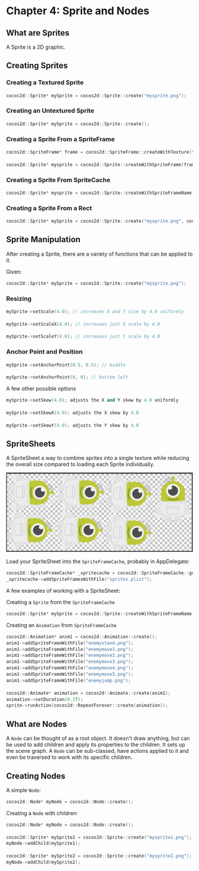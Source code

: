 # Chapter 4: Sprite and Nodes

## What are Sprites
A Sprite is a 2D graphic.
     
## Creating Sprites     
        
### Creating a Textured Sprite     
```cpp
cococ2d::Sprite* mySprite = cocos2d::Sprite::create("mysprite.png");
```
### Creating an Untextured Sprite
```cpp
cocos2d::Sprite* mySprite = cocos2d::Sprite::create();
```
### Creating a Sprite From a SpriteFrame
```cpp
cocos2d::SpriteFrame* frame = cocos2d::SpriteFrame::createWithTexture(texture, rect, offset);
    
cocos2d::Sprite* mysprite = cocos2d::Sprite::createWithSpriteFrame(frame);
```        
### Creating a Sprite From SpriteCache
```cpp
cocos2d::Sprite* mysprite = cocos2d::Sprite::createWithSpriteFrameName("mysprite.png");
```
### Creating a Sprite From a Rect
```cpp
cococ2d::Sprite* mySprite = cocos2d::Sprite::create("mysprite.png", cocos2d::Rect(0,0,40,40));
```
## Sprite Manipulation
After creating a Sprite, there are a variety of functions that can be applied to it.

Given:
```cpp
cococ2d::Sprite* mySprite = cocos2d::Sprite::create("mysprite.png");
```
### Resizing
```cpp
mySprite->setScale(4.0); // increases X and Y size by 4.0 uniformly

mySprite->setScaleX(4.0); // increases just X scale by 4.0

mySprite->setScaleY(4.0); // increases just Y scale by 4.0
```
### Anchor Point and Position    
```cpp
mySprite->setAnchorPoint(0.5, 0.5); // middle

mySprite->setAnchorPoint(0, 0); // bottom left
```
    
A few other possible options
```cpp
mySprite->setSkew(4.0); adjusts the X and Y skew by 4.0 uniformly

mySprite->setSkewX(4.0); adjusts the X skew by 4.0

mySprite->setSkewY(4.0); adjusts the Y skew by 4.0
```
## SpriteSheets
A SpriteSheet a way to combine sprites into a single texture while reducing the overall size compared to loading each Sprite individually. 

![](4/4_1.png "example SpriteSheet")

Load your SpriteSheet into the `SpriteFrameCache`, probably in AppDelegate:
```cpp
cocos2d::SpriteFrameCache* _spritecache = cocos2d::SpriteFrameCache::getInstance();
_spritecache->addSpriteFramesWithFile("sprites.plist");
```
A few examples of working with a SpriteSheet:

Creating a `Sprite` from the `SpriteFrameCache`
```cpp
cocos2d::Sprite* mySprite = cocos2d::Sprite::createWithSpriteFrameName("mysprite.png");
```
Creating an `Animation` from `SpriteFrameCache`
```cpp
cocos2d::Animation* anim1 = cocos2d::Animation::create();
anim1->addSpriteFrameWithFile("enemystand.png");
anim1->addSpriteFrameWithFile("enemymove1.png");
anim1->addSpriteFrameWithFile("enemymove2.png");
anim1->addSpriteFrameWithFile("enemymove3.png");
anim1->addSpriteFrameWithFile("enemymove4.png");
anim1->addSpriteFrameWithFile("enemymove5.png");
anim1->addSpriteFrameWithFile("enemyjump.png");
  
cocos2d::Animate* animation = cocos2d::Animate::create(anim1);
animation->setDuration(0.2f);
sprite->runAction(cocos2d::RepeatForever::create(animation));
```

## What are Nodes
A `Node` can be thought of as a root object. It doesn't draw anything, but can be used to add children and apply its properties to the children. It sets up the scene graph. A `Node` can be sub-classed, have actions applied to it and even be traversed to work with its specific children. 
     
## Creating Nodes  
A simple `Node`:
```cpp
cocos2d::Node* myNode = cocos2d::Node::create();
```

Creating a `Node` with children:
```cpp
cocos2d::Node* myNode = cocos2d::Node::create();

cococ2d::Sprite* mySprite1 = cocos2d::Sprite::create("mysprite1.png");
myNode->addChild(mySprite1);

cococ2d::Sprite* mySprite2 = cocos2d::Sprite::create("mysprite2.png");
myNode->addChild(mySprite2);
```
 